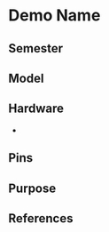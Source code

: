Demo Name
===================
Semester
---

Model
---

Hardware
---
*

Pins
---

Purpose
---

References
---
